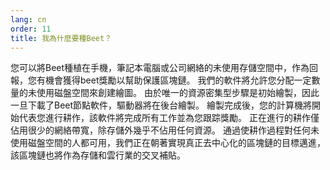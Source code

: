```yaml
---
lang: cn
order: 11
title: 我為什麼要種Beet？
---
```


您可以將Beet種植在手機，筆記本電腦或公司網絡的未使用存儲空間中，作為回報，您有機會獲得beet獎勵以幫助保護區塊鏈。 我們的軟件將允許您分配一定數量的未使用磁盤空間來創建繪圖。 由於唯一的資源密集型步驟是初始繪製，因此一旦下載了Beet節點軟件，驅動器將在後台繪製。 繪製完成後，您的計算機將開始代表您進行耕作，該軟件將完成所有工作並為您跟踪獎勵。 正在進行的耕作僅佔用很少的網絡帶寬，除存儲外幾乎不佔用任何資源。 通過使耕作過程對任何未使用磁盤空間的人都可用，我們正在朝著實現真正去中心化的區塊鏈的目標邁進，該區塊鏈也將作為存儲和雲行業的交叉補貼。
